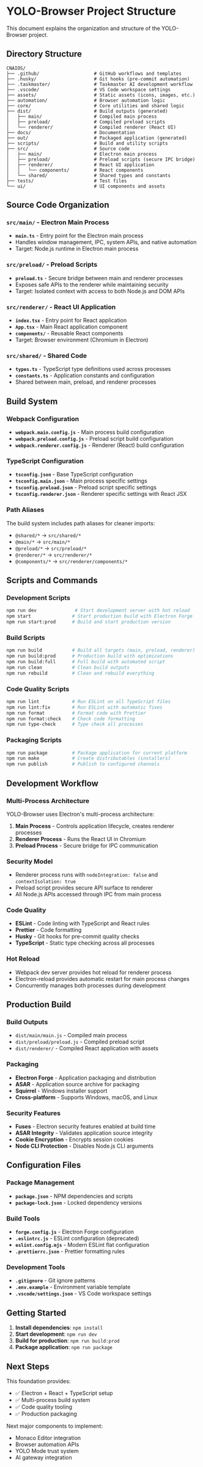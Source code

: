 # YOLO-Browser Project Structure

This document explains the organization and structure of the YOLO-Browser project.

## Directory Structure

```
CNAIOS/
├── .github/                    # GitHub workflows and templates
├── .husky/                     # Git hooks (pre-commit automation)
├── .taskmaster/                # Taskmaster AI development workflow
├── .vscode/                    # VS Code workspace settings
├── assets/                     # Static assets (icons, images, etc.)
├── automation/                 # Browser automation logic
├── core/                       # Core utilities and shared logic
├── dist/                       # Build outputs (generated)
│   ├── main/                   # Compiled main process
│   ├── preload/                # Compiled preload scripts
│   └── renderer/               # Compiled renderer (React UI)
├── docs/                       # Documentation
├── out/                        # Packaged application (generated)
├── scripts/                    # Build and utility scripts
├── src/                        # Source code
│   ├── main/                   # Electron main process
│   ├── preload/                # Preload scripts (secure IPC bridge)
│   ├── renderer/               # React UI application
│   │   └── components/         # React components
│   └── shared/                 # Shared types and constants
├── tests/                      # Test files
└── ui/                         # UI components and assets
```

## Source Code Organization

### `src/main/` - Electron Main Process
- **`main.ts`** - Entry point for the Electron main process
- Handles window management, IPC, system APIs, and native automation
- Target: Node.js runtime in Electron main process

### `src/preload/` - Preload Scripts
- **`preload.ts`** - Secure bridge between main and renderer processes
- Exposes safe APIs to the renderer while maintaining security
- Target: Isolated context with access to both Node.js and DOM APIs

### `src/renderer/` - React UI Application
- **`index.tsx`** - Entry point for React application
- **`App.tsx`** - Main React application component
- **`components/`** - Reusable React components
- Target: Browser environment (Chromium in Electron)

### `src/shared/` - Shared Code
- **`types.ts`** - TypeScript type definitions used across processes
- **`constants.ts`** - Application constants and configuration
- Shared between main, preload, and renderer processes

## Build System

### Webpack Configuration
- **`webpack.main.config.js`** - Main process build configuration
- **`webpack.preload.config.js`** - Preload script build configuration  
- **`webpack.renderer.config.js`** - Renderer (React) build configuration

### TypeScript Configuration
- **`tsconfig.json`** - Base TypeScript configuration
- **`tsconfig.main.json`** - Main process specific settings
- **`tsconfig.preload.json`** - Preload script specific settings
- **`tsconfig.renderer.json`** - Renderer specific settings with React JSX

### Path Aliases
The build system includes path aliases for cleaner imports:
- `@shared/*` → `src/shared/*`
- `@main/*` → `src/main/*`
- `@preload/*` → `src/preload/*`
- `@renderer/*` → `src/renderer/*`
- `@components/*` → `src/renderer/components/*`

## Scripts and Commands

### Development Scripts
```bash
npm run dev              # Start development server with hot reload
npm start               # Start production build with Electron Forge
npm run start:prod      # Build and start production version
```

### Build Scripts
```bash
npm run build           # Build all targets (main, preload, renderer)
npm run build:prod      # Production build with optimizations
npm run build:full      # Full build with automated script
npm run clean           # Clean build outputs
npm run rebuild         # Clean and rebuild everything
```

### Code Quality Scripts
```bash
npm run lint            # Run ESLint on all TypeScript files
npm run lint:fix        # Run ESLint with automatic fixes
npm run format          # Format code with Prettier
npm run format:check    # Check code formatting
npm run type-check      # Type check all processes
```

### Packaging Scripts
```bash
npm run package         # Package application for current platform
npm run make            # Create distributables (installers)
npm run publish         # Publish to configured channels
```

## Development Workflow

### Multi-Process Architecture
YOLO-Browser uses Electron's multi-process architecture:

1. **Main Process** - Controls application lifecycle, creates renderer processes
2. **Renderer Process** - Runs the React UI in Chromium
3. **Preload Process** - Secure bridge for IPC communication

### Security Model
- Renderer process runs with `nodeIntegration: false` and `contextIsolation: true`
- Preload script provides secure API surface to renderer
- All Node.js APIs accessed through IPC from main process

### Code Quality
- **ESLint** - Code linting with TypeScript and React rules
- **Prettier** - Code formatting
- **Husky** - Git hooks for pre-commit quality checks
- **TypeScript** - Static type checking across all processes

### Hot Reload
- Webpack dev server provides hot reload for renderer process
- Electron-reload provides automatic restart for main process changes
- Concurrently manages both processes during development

## Production Build

### Build Outputs
- `dist/main/main.js` - Compiled main process
- `dist/preload/preload.js` - Compiled preload script
- `dist/renderer/` - Compiled React application with assets

### Packaging
- **Electron Forge** - Application packaging and distribution
- **ASAR** - Application source archive for packaging
- **Squirrel** - Windows installer support
- **Cross-platform** - Supports Windows, macOS, and Linux

### Security Features
- **Fuses** - Electron security features enabled at build time
- **ASAR Integrity** - Validates application source integrity
- **Cookie Encryption** - Encrypts session cookies
- **Node CLI Protection** - Disables Node.js CLI arguments

## Configuration Files

### Package Management
- **`package.json`** - NPM dependencies and scripts
- **`package-lock.json`** - Locked dependency versions

### Build Tools
- **`forge.config.js`** - Electron Forge configuration
- **`.eslintrc.js`** - ESLint configuration (deprecated)
- **`eslint.config.mjs`** - Modern ESLint flat configuration
- **`.prettierrc.json`** - Prettier formatting rules

### Development Tools
- **`.gitignore`** - Git ignore patterns
- **`.env.example`** - Environment variable template
- **`.vscode/settings.json`** - VS Code workspace settings

## Getting Started

1. **Install dependencies**: `npm install`
2. **Start development**: `npm run dev`
3. **Build for production**: `npm run build:prod`
4. **Package application**: `npm run package`

## Next Steps

This foundation provides:
- ✅ Electron + React + TypeScript setup
- ✅ Multi-process build system
- ✅ Code quality tooling
- ✅ Production packaging

Next major components to implement:
- Monaco Editor integration
- Browser automation APIs
- YOLO Mode trust system
- AI gateway integration

